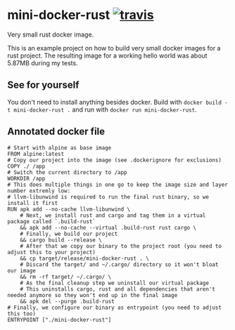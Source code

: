 # mini-docker-rust [![travis][travis-image]][travis-url]

[travis-image]: https://img.shields.io/travis/kpcyrd/mini-docker-rust/master.svg
[travis-url]: https://travis-ci.org/kpcyrd/mini-docker-rust

Very small rust docker image.

This is an example project on how to build very small docker images for a rust project. The resulting image for a working hello world was about 5.87MB during my tests.

## See for yourself

You don't need to install anything besides docker. Build with `docker build -t mini-docker-rust .` and run with `docker run mini-docker-rust`.

## Annotated docker file

```
# Start with alpine as base image
FROM alpine:latest
# Copy our project into the image (see .dockerignore for exclusions)
COPY ./ /app
# Switch the current directory to /app
WORKDIR /app
# This does multiple things in one go to keep the image size and layer number extremly low:
# llvm-libunwind is required to run the final rust binary, so we install it first
RUN apk add --no-cache llvm-libunwind \
    # Next, we install rust and cargo and tag them in a virtual package called `.build-rust`
    && apk add --no-cache --virtual .build-rust rust cargo \
    # Finally, we build our project
    && cargo build --release \
    # After that we copy our binary to the project root (you need to adjust this to your project)
    && cp target/release/mini-docker-rust . \
    # Discard the target/ and ~/.cargo/ directory so it won't bloat our image
    && rm -rf target/ ~/.cargo/ \
    # As the final cleanup step we uninstall our virtual package
    # This uninstalls cargo, rust and all dependencies that aren't needed anymore so they won't end up in the final image
    && apk del --purge .build-rust
# Finally, we configure our binary as entrypoint (you need to adjust this too)
ENTRYPOINT ["./mini-docker-rust"]
```
